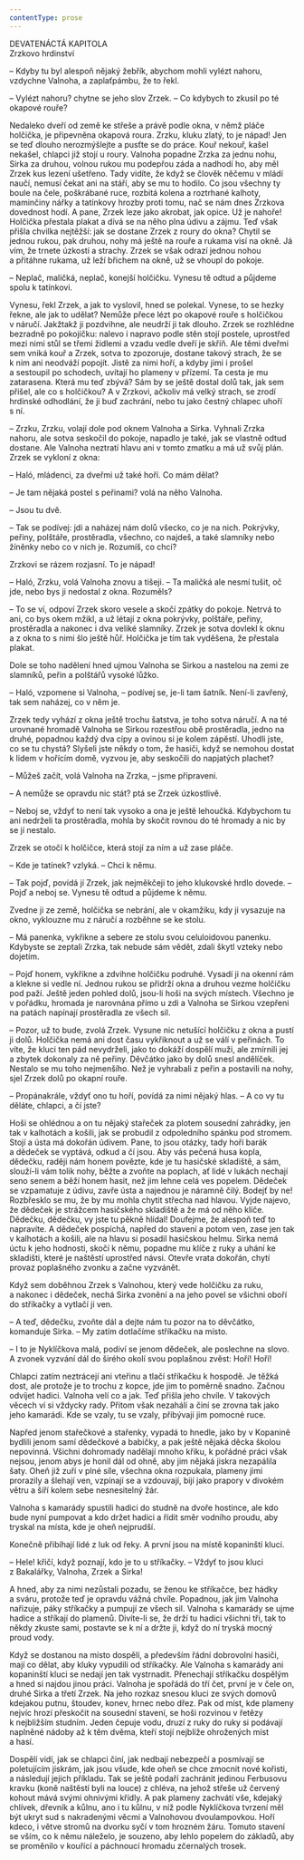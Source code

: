 ```yaml
---
contentType: prose
---
```


DEVATENÁCTÁ KAPITOLA  
Zrzkovo hrdinství

  

– Kdyby tu byl alespoň nějaký žebřík, abychom mohli vylézt nahoru, vzdychne Valnoha, a zaplaťpámbu, že to řekl.

– Vylézt nahoru? chytne se jeho slov Zrzek. – Co kdybych to zkusil po té okapové rouře?

Nedaleko dveří od země ke střeše a právě podle okna, v němž pláče holčička, je připevněna okapová roura. Zrzku, kluku zlatý, to je nápad! Jen se teď dlouho nerozmýšlejte a pusťte se do práce. Kouř nekouř, kašel nekašel, chlapci již stojí u roury. Valnoha popadne Zrzka za jednu nohu, Sirka za druhou, volnou rukou mu podepřou záda a nadhodí ho, aby měl Zrzek kus lezení ušetřeno. Tady vidíte, že když se člověk něčemu v mládí naučí, nemusí čekat ani na stáří, aby se mu to hodilo. Co jsou všechny ty boule na čele, poškrábané ruce, rozbitá kolena a roztrhané kalhoty, maminčiny nářky a tatínkovy hrozby proti tomu, nač se nám dnes Zrzkova dovednost hodí. A pane, Zrzek leze jako akrobat, jak opice. Už je nahoře! Holčička přestala plakat a dívá se na něho plna údivu a zájmu. Teď však přišla chvilka nejtěžší: jak se dostane Zrzek z roury do okna? Chytil se jednou rukou, pak druhou, nohy má ještě na rouře a rukama visí na okně. Já vím, že trnete úzkostí a strachy. Zrzek se však odrazí jednou nohou a přitáhne rukama, už leží břichem na okně, už se vhoupl do pokoje.

– Neplač, maličká, neplač, konejší holčičku. Vynesu tě odtud a půjdeme spolu k tatínkovi.

Vynesu, řekl Zrzek, a jak to vyslovil, hned se polekal. Vynese, to se hezky řekne, ale jak to udělat? Nemůže přece lézt po okapové rouře s holčičkou v náručí. Jakžtakž ji pozdvihne, ale neudrží ji tak dlouho. Zrzek se rozhlédne bezradně po pokojíčku: nalevo i napravo podle stěn stojí postele, uprostřed mezi nimi stůl se třemi židlemi a vzadu vedle dveří je skříň. Ale těmi dveřmi sem vniká kouř a Zrzek, sotva to zpozoruje, dostane takový strach, že se k nim ani neodváží popojít. Jistě za nimi hoří, a kdyby jimi i prošel a sestoupil po schodech, uvítají ho plameny v přízemí. Ta cesta je mu zatarasena. Která mu teď zbývá? Sám by se ještě dostal dolů tak, jak sem přišel, ale co s holčičkou? A v Zrzkovi, ačkoliv má velký strach, se zrodí hrdinské odhodlání, že ji buď zachrání, nebo tu jako čestný chlapec uhoří s ní.

– Zrzku, Zrzku, volají dole pod oknem Valnoha a Sirka. Vyhnali Zrzka nahoru, ale sotva seskočil do pokoje, napadlo je také, jak se vlastně odtud dostane. Ale Valnoha neztratí hlavu ani v tomto zmatku a má už svůj plán. Zrzek se vykloní z okna:

– Haló, mládenci, za dveřmi už také hoří. Co mám dělat?

– Je tam nějaká postel s peřinami? volá na něho Valnoha.

– Jsou tu dvě.

– Tak se podívej: jdi a naházej nám dolů všecko, co je na nich. Pokrývky, peřiny, polštáře, prostěradla, všechno, co najdeš, a také slamníky nebo žíněnky nebo co v nich je. Rozumíš, co chci?

Zrzkovi se rázem rozjasní. To je nápad!

– Haló, Zrzku, volá Valnoha znovu a tišeji. – Ta maličká ale nesmí tušit, oč jde, nebo bys ji nedostal z okna. Rozuměls?

– To se ví, odpoví Zrzek skoro vesele a skočí zpátky do pokoje. Netrvá to ani, co bys okem mžikl, a už létají z okna pokrývky, polštáře, peřiny, prostěradla a nakonec i dva veliké slamníky. Zrzek je sotva dovlekl k oknu a z okna to s nimi šlo ještě hůř. Holčička je tím tak vyděšena, že přestala plakat.

Dole se toho nadělení hned ujmou Valnoha se Sirkou a nastelou na zemi ze slamníků, peřin a polštářů vysoké lůžko.

– Haló, vzpomene si Valnoha, – podívej se, je-li tam šatník. Není-li zavřený, tak sem naházej, co v něm je.

Zrzek tedy vyhází z okna ještě trochu šatstva, je toho sotva náručí. A na té urovnané hromadě Valnoha se Sirkou rozestřou obě prostěradla, jedno na druhé, popadnou každý dva cípy a ovinou si je kolem zápěstí. Uhodli jste, co se tu chystá? Slyšeli jste někdy o tom, že hasiči, když se nemohou dostat k lidem v hořícím domě, vyzvou je, aby seskočili do napjatých plachet?

– Můžeš začít, volá Valnoha na Zrzka, – jsme připraveni.

– A nemůže se opravdu nic stát? ptá se Zrzek úzkostlivě.

– Neboj se, vždyť to není tak vysoko a ona je ještě lehoučká. Kdybychom tu ani nedrželi ta prostěradla, mohla by skočit rovnou do té hromady a nic by se jí nestalo.

Zrzek se otočí k holčičce, která stojí za ním a už zase pláče.

– Kde je tatínek? vzlyká. – Chci k němu.

– Tak pojď, povídá jí Zrzek, jak nejměkčeji to jeho klukovské hrdlo dovede. – Pojď a neboj se. Vynesu tě odtud a půjdeme k němu.

Zvedne ji ze země, holčička se nebrání, ale v okamžiku, kdy ji vysazuje na okno, vyklouzne mu z náručí a rozběhne se ke stolu.

– Má panenka, vykřikne a sebere ze stolu svou celuloidovou panenku. Kdybyste se zeptali Zrzka, tak nebude sám vědět, zdali škytl vzteky nebo dojetím.

– Pojď honem, vykřikne a zdvihne holčičku podruhé. Vysadí ji na okenní rám a klekne si vedle ní. Jednou rukou se přidrží okna a druhou vezme holčičku pod paží. Ještě jeden pohled dolů, jsou-li hoši na svých místech. Všechno je v pořádku, hromada je narovnána přímo u zdi a Valnoha se Sirkou vzepřeni na patách napínají prostěradla ze všech sil.

– Pozor, už to bude, zvolá Zrzek. Vysune nic netušící holčičku z okna a pustí ji dolů. Holčička nemá ani dost času vykřiknout a už se válí v peřinách. To víte, že kluci ten pád nevydrželi, jako to dokáží dospělí muži, ale zmírnili jej a zbytek dokonaly za ně peřiny. Děvčátko jako by dolů snesl andělíček. Nestalo se mu toho nejmenšího. Než je vyhrabali z peřin a postavili na nohy, sjel Zrzek dolů po okapní rouře.

– Propánakrále, vždyť ono tu hoří, povídá za nimi nějaký hlas. – A co vy tu děláte, chlapci, a čí jste?

Hoši se ohlédnou a on tu nějaký stařeček za plotem sousední zahrádky, jen tak v kalhotách a košili, jak se probudil z odpoledního spánku pod stromem. Stojí a ústa má dokořán údivem. Pane, to jsou otázky, tady hoří barák a dědeček se vyptává, odkud a čí jsou. Aby vás pečená husa kopla, dědečku, raději nám honem povězte, kde je tu hasičské skladiště, a sám, slouží-li vám tolik nohy, běžte a zvoňte na poplach, ať lidé v lukách nechají seno senem a běží honem hasit, než jim lehne celá ves popelem. Dědeček se vzpamatuje z údivu, zavře ústa a najednou je náramně čilý. Bodejť by ne! Rozbřesklo se mu, že by mu mohla chytit střecha nad hlavou. Vyjde najevo, že dědeček je strážcem hasičského skladiště a že má od něho klíče. Dědečku, dědečku, vy jste tu pěkně hlídal! Doufejme, že alespoň teď to napravíte. A dědeček pospíchá, napřed do stavení a potom ven, zase jen tak v kalhotách a košili, ale na hlavu si posadil hasičskou helmu. Sirka nemá úctu k jeho hodnosti, skočí k němu, popadne mu klíče z ruky a uhání ke skladišti, které je naštěstí uprostřed návsi. Otevře vrata dokořán, chytí provaz poplašného zvonku a začne vyzvánět.

Když sem doběhnou Zrzek s Valnohou, který vede holčičku za ruku, a nakonec i dědeček, nechá Sirka zvonění a na jeho povel se všichni oboří do stříkačky a vytlačí ji ven.

– A teď, dědečku, zvoňte dál a dejte nám tu pozor na to děvčátko, komanduje Sirka. – My zatím dotlačíme stříkačku na místo.

– I to je Nyklíčkova malá, podiví se jenom dědeček, ale poslechne na slovo. A zvonek vyzvání dál do širého okolí svou poplašnou zvěst: Hoří! Hoří!

Chlapci zatím neztrácejí ani vteřinu a tlačí stříkačku k hospodě. Je těžká dost, ale protože je to trochu z kopce, jde jim to poměrně snadno. Začnou odvíjet hadici. Valnoha velí co a jak. Teď přišla jeho chvíle. V takových věcech ví si vždycky rady. Přitom však nezahálí a činí se zrovna tak jako jeho kamarádi. Kde se vzaly, tu se vzaly, přibývají jim pomocné ruce.

Napřed jenom stařečkové a stařenky, vypadá to hnedle, jako by v Kopanině bydlili jenom samí dědečkové a babičky, a pak ještě nějaká děcka školou nepovinná. Všichni dohromady nadělají mnoho křiku, k pořádné práci však nejsou, jenom abys je honil dál od ohně, aby jim nějaká jiskra nezapálila šaty. Oheň již zuří v plné síle, všechna okna rozpukala, plameny jimi prorazily a šlehají ven, vzpínají se a vzdouvají, bijí jako prapory v divokém větru a šíří kolem sebe nesnesitelný žár.

Valnoha s kamarády spustili hadici do studně na dvoře hostince, ale kdo bude nyní pumpovat a kdo držet hadici a řídit směr vodního proudu, aby tryskal na místa, kde je oheň nejprudší.

Konečně přibíhají lidé z luk od řeky. A první jsou na místě kopaninští kluci.

– Hele! křičí, když poznají, kdo je to u stříkačky. – Vždyť to jsou kluci z Bakalářky, Valnoha, Zrzek a Sirka!

A hned, aby za nimi nezůstali pozadu, se ženou ke stříkačce, bez hádky a sváru, protože teď je opravdu vážná chvíle. Popadnou, jak jim Valnoha nařizuje, páky stříkačky a pumpují ze všech sil. Valnoha s kamarády se ujme hadice a stříkají do plamenů. Divíte-li se, že drží tu hadici všichni tři, tak to někdy zkuste sami, postavte se k ní a držte ji, když do ní tryská mocný proud vody.

Když se dostanou na místo dospělí, a především řádní dobrovolní hasiči, mají co dělat, aby kluky vypudili od stříkačky. Ale Valnoha s kamarády ani kopaninští kluci se nedají jen tak vystrnadit. Přenechají stříkačku dospělým a hned si najdou jinou práci. Valnoha je spořádá do tří čet, první je v čele on, druhé Sirka a třetí Zrzek. Na jeho rozkaz snesou kluci ze svých domovů kdejakou putnu, štoudev, konev, hrnec nebo dřez. Pak od míst, kde plameny nejvíc hrozí přeskočit na sousední stavení, se hoši rozvinou v řetězy k nejbližším studním. Jeden čepuje vodu, druzí z ruky do ruky si podávají naplněné nádoby až k těm dvěma, kteří stojí nejblíže ohrožených míst a hasí.

Dospělí vidí, jak se chlapci činí, jak nedbají nebezpečí a posmívají se poletujícím jiskrám, jak jsou všude, kde oheň se chce zmocnit nové kořisti, a následují jejich příkladu. Tak se ještě podaří zachránit jedinou Ferbusovu kravku (koně naštěstí byli na louce) z chléva, na jehož střeše už červený kohout mává svými ohnivými křídly. A pak plameny zachvátí vše, kdejaký chlívek, dřevník a kůlnu, ano i tu kůlnu, v níž podle Nyklíčkova tvrzení měl být ukryt sud s nakradenými věcmi a Valnohovou dvoulampovkou. Hoří kdeco, i větve stromů na dvorku syčí v tom hrozném žáru. Tomuto stavení se vším, co k němu náleželo, je souzeno, aby lehlo popelem do základů, aby se proměnilo v kouřící a páchnoucí hromadu zčernalých trosek.
